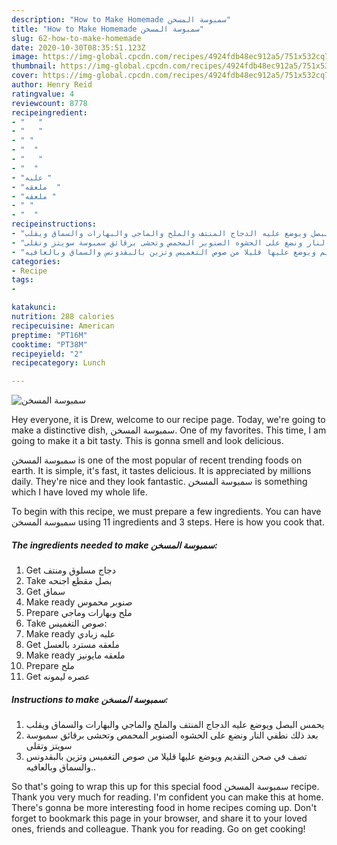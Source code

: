 ```yaml
---
description: "How to Make Homemade سمبوسة المسخن"
title: "How to Make Homemade سمبوسة المسخن"
slug: 62-how-to-make-homemade
date: 2020-10-30T08:35:51.123Z
image: https://img-global.cpcdn.com/recipes/4924fdb48ec912a5/751x532cq70/الصورة-الرئيسية-لوصفةسمبوسة-المسخن.jpg
thumbnail: https://img-global.cpcdn.com/recipes/4924fdb48ec912a5/751x532cq70/الصورة-الرئيسية-لوصفةسمبوسة-المسخن.jpg
cover: https://img-global.cpcdn.com/recipes/4924fdb48ec912a5/751x532cq70/الصورة-الرئيسية-لوصفةسمبوسة-المسخن.jpg
author: Henry Reid
ratingvalue: 4
reviewcount: 8778
recipeingredient:
- "   "
- "   "
- " "
- "  "
- "   "
- "  "
- "علبه "
- "ملعقه  "
- "ملعقه "
- " "
- "  "
recipeinstructions:
- "يحمس البصل ويوضع عليه الدجاج المنتف والملح والماجي والبهارات والسماق ويقلب"
- "بعد ذلك نطفي النار ونضع على الحشوه الصنوبر المحمص وتحشى برقائق سمبوسة سويتز وتقلى"
- "تصف في صحن التقديم ويوضع عليها قليلا من صوص التغميس وتزين بالبقدونس والسماق وبالعافيه.."
categories:
- Recipe
tags:
- 

katakunci:  
nutrition: 288 calories
recipecuisine: American
preptime: "PT16M"
cooktime: "PT38M"
recipeyield: "2"
recipecategory: Lunch

---
```



![سمبوسة المسخن](https://img-global.cpcdn.com/recipes/4924fdb48ec912a5/751x532cq70/الصورة-الرئيسية-لوصفةسمبوسة-المسخن.jpg)

Hey everyone, it is Drew, welcome to our recipe page. Today, we're going to make a distinctive dish, سمبوسة المسخن. One of my favorites. This time, I am going to make it a bit tasty. This is gonna smell and look delicious.



سمبوسة المسخن is one of the most popular of recent trending foods on earth. It is simple, it's fast, it tastes delicious. It is appreciated by millions daily. They're nice and they look fantastic. سمبوسة المسخن is something which I have loved my whole life.


To begin with this recipe, we must prepare a few ingredients. You can have سمبوسة المسخن using 11 ingredients and 3 steps. Here is how you cook that.

<!--inarticleads1-->

##### The ingredients needed to make سمبوسة المسخن:

1. Get  دجاج مسلوق ومنتف
1. Take  بصل مقطع اجنحه
1. Get  سماق
1. Make ready  صنوبر محموس
1. Prepare  ملح وبهارات وماجي
1. Take  صوص التغميس:
1. Make ready علبه زبادي
1. Get ملعقه مسترد بالعسل
1. Make ready ملعقه مايونيز
1. Prepare  ملح
1. Get  عصره ليمونه




<!--inarticleads2-->

##### Instructions to make سمبوسة المسخن:

1. يحمس البصل ويوضع عليه الدجاج المنتف والملح والماجي والبهارات والسماق ويقلب
1. بعد ذلك نطفي النار ونضع على الحشوه الصنوبر المحمص وتحشى برقائق سمبوسة سويتز وتقلى
1. تصف في صحن التقديم ويوضع عليها قليلا من صوص التغميس وتزين بالبقدونس والسماق وبالعافيه..




So that's going to wrap this up for this special food سمبوسة المسخن recipe. Thank you very much for reading. I'm confident you can make this at home. There's gonna be more interesting food in home recipes coming up. Don't forget to bookmark this page in your browser, and share it to your loved ones, friends and colleague. Thank you for reading. Go on get cooking!
